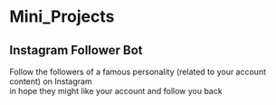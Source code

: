 # Mini_Projects

## Instagram Follower Bot 
Follow the followers of a famous personality (related to your account content) on Instagram  
in hope they might like your account and follow you back
